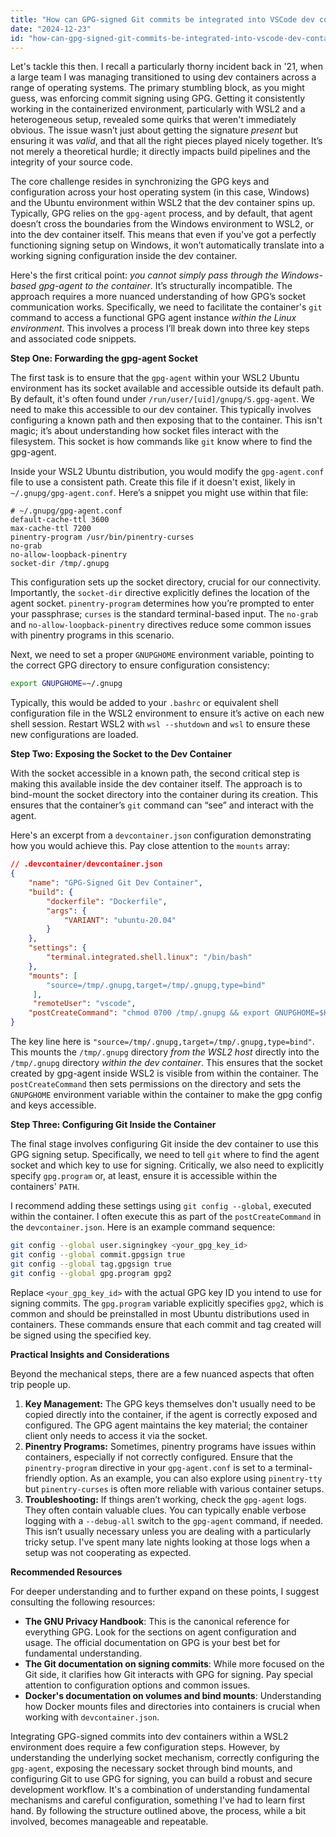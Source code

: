 ```yaml
---
title: "How can GPG-signed Git commits be integrated into VSCode dev containers running on WSL2 Ubuntu 20?"
date: "2024-12-23"
id: "how-can-gpg-signed-git-commits-be-integrated-into-vscode-dev-containers-running-on-wsl2-ubuntu-20"
---
```


Let's tackle this then. I recall a particularly thorny incident back in '21, when a large team I was managing transitioned to using dev containers across a range of operating systems. The primary stumbling block, as you might guess, was enforcing commit signing using GPG. Getting it consistently working in the containerized environment, particularly with WSL2 and a heterogeneous setup, revealed some quirks that weren't immediately obvious. The issue wasn’t just about getting the signature *present* but ensuring it was *valid*, and that all the right pieces played nicely together. It’s not merely a theoretical hurdle; it directly impacts build pipelines and the integrity of your source code.

The core challenge resides in synchronizing the GPG keys and configuration across your host operating system (in this case, Windows) and the Ubuntu environment within WSL2 that the dev container spins up. Typically, GPG relies on the `gpg-agent` process, and by default, that agent doesn’t cross the boundaries from the Windows environment to WSL2, or into the dev container itself. This means that even if you've got a perfectly functioning signing setup on Windows, it won’t automatically translate into a working signing configuration inside the dev container.

Here's the first critical point: *you cannot simply pass through the Windows-based gpg-agent to the container*. It’s structurally incompatible. The approach requires a more nuanced understanding of how GPG’s socket communication works. Specifically, we need to facilitate the container's `git` command to access a functional GPG agent instance *within the Linux environment*. This involves a process I’ll break down into three key steps and associated code snippets.

**Step One: Forwarding the gpg-agent Socket**

The first task is to ensure that the `gpg-agent` within your WSL2 Ubuntu environment has its socket available and accessible outside its default path. By default, it's often found under `/run/user/[uid]/gnupg/S.gpg-agent`. We need to make this accessible to our dev container. This typically involves configuring a known path and then exposing that to the container. This isn't magic; it’s about understanding how socket files interact with the filesystem. This socket is how commands like `git` know where to find the gpg-agent.

Inside your WSL2 Ubuntu distribution, you would modify the `gpg-agent.conf` file to use a consistent path. Create this file if it doesn't exist, likely in `~/.gnupg/gpg-agent.conf`. Here’s a snippet you might use within that file:

```
# ~/.gnupg/gpg-agent.conf
default-cache-ttl 3600
max-cache-ttl 7200
pinentry-program /usr/bin/pinentry-curses
no-grab
no-allow-loopback-pinentry
socket-dir /tmp/.gnupg
```

This configuration sets up the socket directory, crucial for our connectivity. Importantly, the `socket-dir` directive explicitly defines the location of the agent socket. `pinentry-program` determines how you’re prompted to enter your passphrase; `curses` is the standard terminal-based input. The `no-grab` and `no-allow-loopback-pinentry` directives reduce some common issues with pinentry programs in this scenario.

Next, we need to set a proper `GNUPGHOME` environment variable, pointing to the correct GPG directory to ensure configuration consistency:

```bash
export GNUPGHOME=~/.gnupg
```

Typically, this would be added to your `.bashrc` or equivalent shell configuration file in the WSL2 environment to ensure it’s active on each new shell session. Restart WSL2 with `wsl --shutdown` and `wsl` to ensure these new configurations are loaded.

**Step Two: Exposing the Socket to the Dev Container**

With the socket accessible in a known path, the second critical step is making this available inside the dev container itself. The approach is to bind-mount the socket directory into the container during its creation. This ensures that the container’s `git` command can “see” and interact with the agent.

Here's an excerpt from a `devcontainer.json` configuration demonstrating how you would achieve this. Pay close attention to the `mounts` array:

```json
// .devcontainer/devcontainer.json
{
    "name": "GPG-Signed Git Dev Container",
    "build": {
        "dockerfile": "Dockerfile",
        "args": {
            "VARIANT": "ubuntu-20.04"
        }
    },
    "settings": {
        "terminal.integrated.shell.linux": "/bin/bash"
    },
    "mounts": [
        "source=/tmp/.gnupg,target=/tmp/.gnupg,type=bind"
     ],
     "remoteUser": "vscode",
    "postCreateCommand": "chmod 0700 /tmp/.gnupg && export GNUPGHOME=$HOME/.gnupg"
}
```

The key line here is `"source=/tmp/.gnupg,target=/tmp/.gnupg,type=bind"`. This mounts the `/tmp/.gnupg` directory *from the WSL2 host* directly into the `/tmp/.gnupg` directory *within the dev container*. This ensures that the socket created by gpg-agent inside WSL2 is visible from within the container. The `postCreateCommand` then sets permissions on the directory and sets the `GNUPGHOME` environment variable within the container to make the gpg config and keys accessible.

**Step Three: Configuring Git Inside the Container**

The final stage involves configuring Git inside the dev container to use this GPG signing setup. Specifically, we need to tell `git` where to find the agent socket and which key to use for signing. Critically, we also need to explicitly specify `gpg.program` or, at least, ensure it is accessible within the containers' `PATH`.

I recommend adding these settings using `git config --global`, executed within the container. I often execute this as part of the `postCreateCommand` in the `devcontainer.json`. Here is an example command sequence:

```bash
git config --global user.signingkey <your_gpg_key_id>
git config --global commit.gpgsign true
git config --global tag.gpgsign true
git config --global gpg.program gpg2
```

Replace `<your_gpg_key_id>` with the actual GPG key ID you intend to use for signing commits. The `gpg.program` variable explicitly specifies `gpg2`, which is common and should be preinstalled in most Ubuntu distributions used in containers. These commands ensure that each commit and tag created will be signed using the specified key.

**Practical Insights and Considerations**

Beyond the mechanical steps, there are a few nuanced aspects that often trip people up.

1.  **Key Management:** The GPG keys themselves don't usually need to be copied directly into the container, if the agent is correctly exposed and configured. The GPG agent maintains the key material; the container client only needs to access it via the socket.
2.  **Pinentry Programs:** Sometimes, pinentry programs have issues within containers, especially if not correctly configured. Ensure that the `pinentry-program` directive in your `gpg-agent.conf` is set to a terminal-friendly option. As an example, you can also explore using `pinentry-tty` but `pinentry-curses` is often more reliable with various container setups.
3.  **Troubleshooting:** If things aren’t working, check the `gpg-agent` logs. They often contain valuable clues. You can typically enable verbose logging with a `--debug-all` switch to the `gpg-agent` command, if needed. This isn’t usually necessary unless you are dealing with a particularly tricky setup. I've spent many late nights looking at those logs when a setup was not cooperating as expected.

**Recommended Resources**

For deeper understanding and to further expand on these points, I suggest consulting the following resources:

*   **The GNU Privacy Handbook**: This is the canonical reference for everything GPG. Look for the sections on agent configuration and usage. The official documentation on GPG is your best bet for fundamental understanding.
*   **The Git documentation on signing commits**: While more focused on the Git side, it clarifies how Git interacts with GPG for signing. Pay special attention to configuration options and common issues.
*   **Docker's documentation on volumes and bind mounts**: Understanding how Docker mounts files and directories into containers is crucial when working with `devcontainer.json`.

Integrating GPG-signed commits into dev containers within a WSL2 environment does require a few configuration steps. However, by understanding the underlying socket mechanism, correctly configuring the `gpg-agent`, exposing the necessary socket through bind mounts, and configuring Git to use GPG for signing, you can build a robust and secure development workflow. It's a combination of understanding fundamental mechanisms and careful configuration, something I've had to learn first hand. By following the structure outlined above, the process, while a bit involved, becomes manageable and repeatable.

